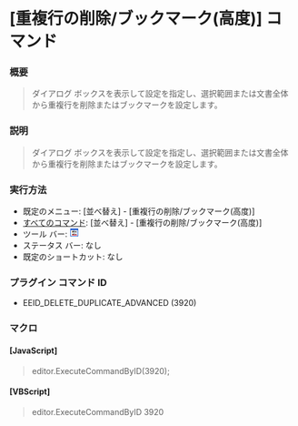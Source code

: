 # \[重複行の削除/ブックマーク(高度)\] コマンド

### 概要

> ダイアログ ボックスを表示して設定を指定し、選択範囲または文書全体から重複行を削除またはブックマークを設定します。

### 説明

> ダイアログ ボックスを表示して設定を指定し、選択範囲または文書全体から重複行を削除またはブックマークを設定します。

### 実行方法

- 既定のメニュー: \[並べ替え\] \- \[重複行の削除/ブックマーク(高度)\]
- [すべてのコマンド](../../glossary/allcommands): \[並べ替え\] \- \[重複行の削除/ブックマーク(高度)\]
- ツール バー: ![](../../images/deleteduplicatelines_advanced.png)
- ステータス バー: なし
- 既定のショートカット: なし

### プラグイン コマンド ID

- EEID\_DELETE\_DUPLICATE\_ADVANCED (3920)

### マクロ

#### \[JavaScript\]

> editor.ExecuteCommandByID(3920);

#### \[VBScript\]

> editor.ExecuteCommandByID 3920
